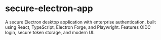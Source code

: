 # secure-electron-app
A secure Electron desktop application with enterprise authentication, built using React, TypeScript, Electron Forge, and Playwright. Features OIDC login, secure token storage, and modern UI.
